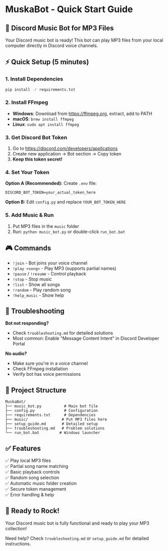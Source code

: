 # MuskaBot - Quick Start Guide

## 🎵 Discord Music Bot for MP3 Files

Your Discord music bot is ready! This bot can play MP3 files from your local computer directly in Discord voice channels.

## ⚡ Quick Setup (5 minutes)

### 1. Install Dependencies
```bash
pip install -r requirements.txt
```

### 2. Install FFmpeg
- **Windows**: Download from https://ffmpeg.org, extract, add to PATH
- **macOS**: `brew install ffmpeg`
- **Linux**: `sudo apt install ffmpeg`

### 3. Get Discord Bot Token
1. Go to https://discord.com/developers/applications
2. Create new application → Bot section → Copy token
3. **Keep this token secret!**

### 4. Set Your Token
**Option A (Recommended):**
Create `.env` file:
```
DISCORD_BOT_TOKEN=your_actual_token_here
```

**Option B:**
Edit `config.py` and replace `YOUR_BOT_TOKEN_HERE`

### 5. Add Music & Run
1. Put MP3 files in the `music` folder
2. Run: `python music_bot.py` or double-click `run_bot.bat`

## 🎮 Commands

- `!join` - Bot joins your voice channel
- `!play <song>` - Play MP3 (supports partial names)
- `!pause` / `!resume` - Control playback
- `!stop` - Stop music
- `!list` - Show all songs
- `!random` - Play random song
- `!help_music` - Show help

## 🔧 Troubleshooting

**Bot not responding?**
- Check `troubleshooting.md` for detailed solutions
- Most common: Enable "Message Content Intent" in Discord Developer Portal

**No audio?**
- Make sure you're in a voice channel
- Check FFmpeg installation
- Verify bot has voice permissions

## 📁 Project Structure

```
MuskaBot/
├── music_bot.py          # Main bot file
├── config.py             # Configuration
├── requirements.txt      # Dependencies
├── music/               # Put MP3 files here
├── setup_guide.md       # Detailed setup
├── troubleshooting.md   # Problem solutions
└── run_bot.bat         # Windows launcher
```

## ✅ Features

✅ Play local MP3 files  
✅ Partial song name matching  
✅ Basic playback controls  
✅ Random song selection  
✅ Automatic music folder creation  
✅ Secure token management  
✅ Error handling & help  

## 🚀 Ready to Rock!

Your Discord music bot is fully functional and ready to play your MP3 collection!

Need help? Check `troubleshooting.md` or `setup_guide.md` for detailed instructions.
